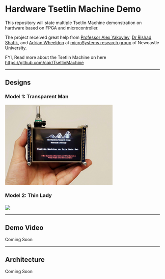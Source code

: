 # Hardware Tsetlin Machine Demo
This repository will state multiple Tsetlin Machine demonstration on hardware based on FPGA and microcontroller. 

The project received great help from [Professor Alex Yakovlev](https://www.ncl.ac.uk/engineering/staff/profile/alexyakovlev.html#background), [Dr Rishad Shafik](https://www.ncl.ac.uk/engineering/staff/profile/rishadshafik.html#background), and [Adrian Wheeldon](https://www.ncl.ac.uk/engineering/staff/profile/adrianwheeldon.html#background) at [microSystems research group](https://www.ncl.ac.uk/engineering/research/eee/microsystems/) of Newcastle University. 



FYI, Read more about the Tsetlin Machine on here https://github.com/cair/TsetlinMachine 

---
## Designs

### Model 1: Transparent Man
<!-- ![transpM1](TraspM_1.jpeg) -->
<img src="TraspM_1.jpeg" width = "350" align="middle" >


### Model 2: Thin Lady

<img src="ThinLady_1.jpg" width = "350" align="middle" >


---
## Demo Video
Coming Soon

---
## Architecture 
Coming Soon

